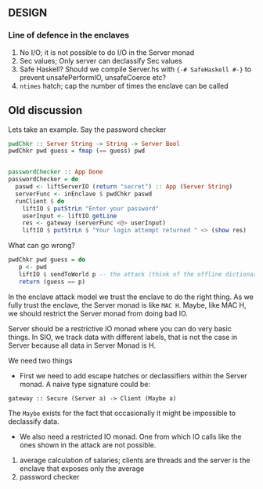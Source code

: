## DESIGN

### Line of defence in the enclaves

1. No I/O; it is not possible to do I/O in the Server monad
2. Sec values; Only server can declassify Sec values
3. Safe Haskell? Should we compile Server.hs with `{-# SafeHaskell #-}` to prevent unsafePerformIO, unsafeCoerce etc?
4. `ntimes` hatch; cap the number of times the enclave can be called

## Old discussion

Lets take an example. Say the password checker

```haskell
pwdChkr :: Server String -> String -> Server Bool
pwdChkr pwd guess = fmap (== guess) pwd


passwordChecker :: App Done
passwordChecker = do
  paswd <- liftServerIO (return "secret") :: App (Server String)
  serverFunc <- inEnclave $ pwdChkr paswd
  runClient $ do
    liftIO $ putStrLn "Enter your password"
    userInput <- liftIO getLine
    res <- gateway (serverFunc <@> userInput)
    liftIO $ putStrLn $ "Your login attempt returned " <> (show res)
```

What can go wrong?

```haskell
pwdChkr pwd guess = do
   p <- pwd
   liftIO $ sendToWorld p -- the attack (think of the offline dictionary attack)
   return (guess == p)
```

In the enclave attack model we trust the enclave to do the right thing. As we fully trust the enclave, the Server monad is like `MAC H`. Maybe, like MAC H, we should restrict the Server monad from doing bad IO.

Server should be a restrictive IO monad where you can do very basic things. In SIO, we track data with different labels, that is not the case in Server because all data in 
Server Monad is H.

We need two things
- First we need to add escape hatches or declassifiers within the Server monad. A naive type signature could be:

```
gateway :: Secure (Server a) -> Client (Maybe a)
```

 The `Maybe` exists for the fact that occasionally it might be impossible to declassify data.
 
- We also need a restricted IO monad. One from which IO calls like the ones shown in the attack are not possible.



1. average calculation of salaries; clients are threads and the server is the enclave that exposes only the average
2. password checker
